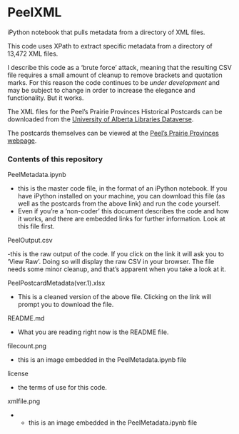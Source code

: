 # PeelXML
iPython notebook that pulls metadata from a directory of XML files.

This code uses XPath to extract specific metadata from a directory of 13,472 XML files.

I describe this code as a ‘brute force’ attack, meaning that the resulting CSV file requires a small amount of cleanup to remove brackets and quotation marks. For this reason the code continues to be _under development_ and may be subject to change in order to increase the elegance and functionality. But it works.

The XML files for the Peel’s Prairie Provinces Historical Postcards can be downloaded from the [University of Alberta Libraries Dataverse](https://dataverse.library.ualberta.ca/dvn/dv/UAL).

The postcards themselves can be viewed at the [Peel’s Prairie Provinces webpage](http://peel.library.ualberta.ca/collections.html).

### Contents of this repository

PeelMetadata.ipynb

- this is the master code file, in the format of an iPython notebook. If you have iPython installed on your machine, you can download this file (as well as the postcards from the above link) and run the code yourself. 
- Even if you’re a ‘non-coder’ this document describes the code and how it works, and there are embedded links for further information. Look at this file first.

PeelOutput.csv

-this is the raw output of the code. If you click on the link it will ask you to ‘View Raw’. Doing so will display the raw CSV in your browser. The file needs some minor cleanup, and that’s apparent when you take a look at it. 

PeelPostcardMetadata(ver.1).xlsx

- This is a cleaned version of the above file. Clicking on the link will prompt you to download the file.

README.md

- What you are reading right now is the README file.

filecount.png

- this is an image embedded in the PeelMetadata.ipynb file

license

- the terms of use for this code.

xmlfile.png

- - this is an image embedded in the PeelMetadata.ipynb file
